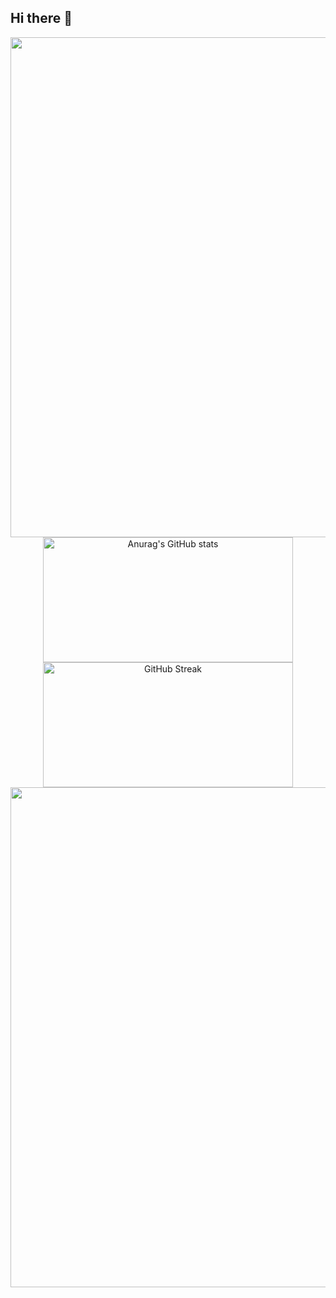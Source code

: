 ## Hi there 👋

<!--
**jasonhejiahuan/jasonhejiahuan** is a ✨ _special_ ✨ repository because its `README.md` (this file) appears on your GitHub profile.

Here are some ideas to get you started:

- 🔭 I’m currently working on ...
- 🌱 I’m currently learning ...
- 👯 I’m looking to collaborate on ...
- 🤔 I’m looking for help with ...
- 💬 Ask me about ...
- 📫 How to reach me: ...
- 😄 Pronouns: ...
- ⚡ Fun fact: ...
-->

<div align="center">
  <img src="https://capsule-render.vercel.app/api?type=waving&color=timeGradient&height=300&&section=header&text=Hello%20World&fontSize=90&fontAlign=50&fontAlignY=30&desc=jasonhejiahuan&descAlign=50&descSize=30&descAlignY=60&animation=twinkling" width="800" />

  <div style="display: inline-block; vertical-align: top;">
    <a href="https://github.com/anuraghazra/github-readme-stats">
      <img src="https://github-readme-stats.vercel.app/api?username=jasonhejiahuan" alt="Anurag's GitHub stats" width="400" height="200"/>
    </a>
  </div>
  
  <div style="display: inline-block; vertical-align: top;">
    <a href="https://git.io/streak-stats">
      <img src="https://streak-stats.demolab.com?user=jasonhejiahuan&mode=weekly" alt="GitHub Streak" width="400" height="200"/>
    </a>
  </div>
  
  <img width="800" src="https://github-readme-activity-graph.vercel.app/graph?username=jasonhejiahuan&theme=github-compact&hide_border=true&area=true" />
</div>
